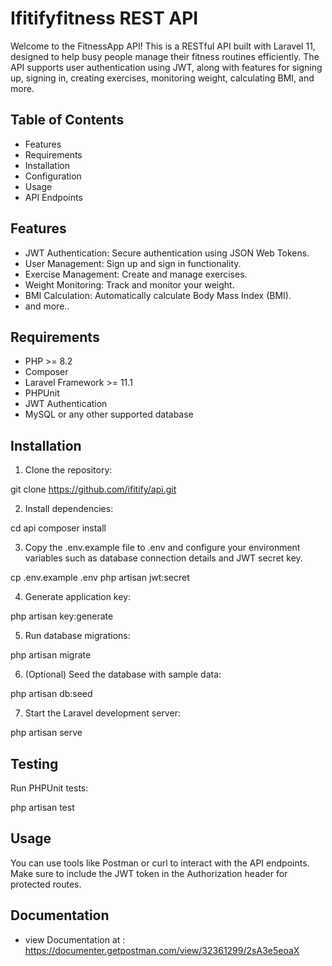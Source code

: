 # Ifitifyfitness REST API


Welcome to the FitnessApp API! This is a RESTful API built with Laravel 11, designed to help busy people manage their fitness routines efficiently. The API supports user authentication using JWT, along with features for signing up, signing in, creating exercises, monitoring weight, calculating BMI, and more.

## Table of Contents
- Features
- Requirements
- Installation
- Configuration
- Usage
- API Endpoints

## Features

- JWT Authentication: Secure authentication using JSON Web Tokens.
- User Management: Sign up and sign in functionality.
- Exercise Management: Create and manage exercises.
- Weight Monitoring: Track and monitor your weight.
- BMI Calculation: Automatically calculate Body Mass Index (BMI).
- and more..

## Requirements

- PHP >= 8.2
- Composer
- Laravel Framework >= 11.1
- PHPUnit
- JWT Authentication
- MySQL or any other supported database

## Installation

1. Clone the repository:

git clone https://github.com/ifitify/api.git

2. Install dependencies:

cd api
composer install

3. Copy the .env.example file to .env and configure your environment variables such as database connection details and JWT secret key.

cp .env.example .env
php artisan jwt:secret

4. Generate application key:

php artisan key:generate

5. Run database migrations:

php artisan migrate

6. (Optional) Seed the database with sample data:

php artisan db:seed

7. Start the Laravel development server:

php artisan serve


## Testing

Run PHPUnit tests:

php artisan test

## Usage

You can use tools like Postman or curl to interact with the API endpoints. Make sure to include the JWT token in the Authorization header for protected routes.

## Documentation

- view Documentation at : https://documenter.getpostman.com/view/32361299/2sA3e5eoaX
